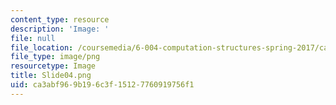 ```yaml
---
content_type: resource
description: 'Image: '
file: null
file_location: /coursemedia/6-004-computation-structures-spring-2017/ca3abf969b196c3f15127760919756f1_Slide04.png
file_type: image/png
resourcetype: Image
title: Slide04.png
uid: ca3abf96-9b19-6c3f-1512-7760919756f1
---
```

